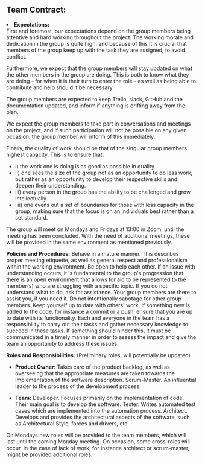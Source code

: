 <h2>Team Contract:</h2> 
<li><strong>Expectations:</strong><br> First and foremost, our expectations depend on the group members being attentive and hard working throughout the project. The working morale and dedication in the group is quite high, and because of this it is crucial that members of the group keep up with the task they are assigned, to avoid conflict.

Furthermore, we expect that the group members will stay updated on what the other members in the group are doing. This is both to know what they are doing - for when it is their turn to enter the role - as well as being able to contribute and help should it be necessary.

The group members are expected to keep Trello, slack, GitHub and the documentation updated, and inform if anything is drifting away from the plan.

We expect the group members to take part in conversations and meetings on the project, and if such participation will not be possible on any given occasion, the group member will inform of this immediately.

Finally, the quality of work should be that of the singular group members highest capacity. This is to ensure that:
* i) the work one is doing is as good as possible in quality.
* ii) one sees the size of the group not as an opportunity to do less work, but rather as an opportunity to develop their respective skills and deepen their understanding.
* iii) every person in the group has the ability to be challenged and grow intellectually.
* iiii) one evens out a set of boundaries for those with less capacity in the group, making sure that the focus is on an individuals best rather than a set standard. <br>

The group will meet on Mondays and Fridays at 13:00 in Zoom, until the meeting has been concluded. With the need of additional meetings, these will be provided in the same environment as mentioned previously.

<strong>Policies and Procedures:</strong>
Behave in a mature manner. This describes proper meeting etiquette, as well as general respect and professionalism within the working environment.
Be open to help each other. If an issue with understanding occurs, it is fundamental to the group's progression that there is an open environment that allows for aid to be represented to the member(s) who are struggling with a specific topic.
If you do not understand what to do, ask for assistance. Your group members are there to assist you, if you need it.
Do not intentionally sabotage for other group members.
Keep yourself up to date with others' work. If something new is added to the code, for instance a commit or a push, ensure that you are up to date with its functionality.
Each and everyone in the team has a responsibility to carry out their tasks and gather necessary knowledge to succeed in these tasks. If something should hinder this, it must be communicated in a timely manner in order to assess the impact and give the team an opportunity to address these issues.

<strong>Roles and Responsibilities:</strong>
(Preliminary roles, will potentially be updated)

- <strong>Product Owner:</strong>
Takes care of the product backlog, as well as overseeing that the appropriate measures are taken towards the implementation of the software description.
Scrum-Master. An influential leader to the process of the development process.

- <strong>Team:</strong>
Developer. Focuses primarily on the implementation of code. Their main goal is to develop the software.
Tester. Writes automated test cases which are implemented into the automation process.
Architect. Develops and provides the architectural aspects of the software, such as Architectural Style, forces and drivers, etc.

On Mondays new roles will be provided to the team members, which will last until the coming Monday meeting. On occasion, some cross-roles will occur. In the case of lack of work, for instance architect or scrum-master, might be provided additional roles.
